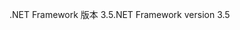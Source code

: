 <span data-ttu-id="b129f-101">.NET Framework 版本 3.5</span><span class="sxs-lookup"><span data-stu-id="b129f-101">.NET Framework version 3.5</span></span>
